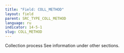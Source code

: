 ```yaml
---
title: "Field: COLL_METHOD"
layout: field
parent: SRC_TYPE_COLL_METHOD
language: ru
indicator: 14-5-1
slug: COLL_METHOD
---
```

Collection process
See information under other sections.